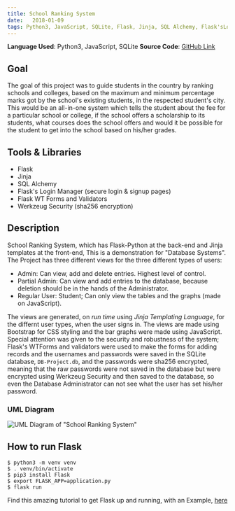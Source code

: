```yaml
---
title: School Ranking System
date:   2018-01-09
tags: Python3, JavaScript, SQLite, Flask, Jinja, SQL Alchemy, Flask'sLoginManager, WTForms, WerkzeugSecurity, sha256_encryption, HTML, CSS, Bootstrap
---
```


**Language Used**: Python3, JavaScript, SQLite
**Source Code**: [GitHub Link](https://github.com/ShahzaibWaseem/Project-Database)

## Goal
The goal of this project was to guide students in the country by ranking schools and colleges, based on the maximum and minimum percentage marks got by the school's existing students, in the respected student's city. This would be an all-in-one system which tells the student about the fee for a particular school or college, if the school offers a scholarship to its students, what courses does the school offers and would it be possible for the student to get into the school based on his/her grades.

## Tools & Libraries
- Flask
- Jinja
- SQL Alchemy
- Flask's Login Manager (secure login & signup pages)
- Flask WT Forms and Validators
- Werkzeug Security (sha256 encryption)

## Description
School Ranking System, which has Flask-Python at the back-end and Jinja templates at the front-end, This is a demonstration for "Database Systems".  The Project has three different views for the three different types of users:
- Admin: Can view, add and delete entries. Highest level of control.
- Partial Admin: Can view and add entries to the database, because deletion should be in the hands of the Administrator.
- Regular User: Student; Can only view the tables and the graphs (made on JavaScript).

The views are generated, on *run time* using *Jinja Templating Language*, for the differnt user types, when the user signs in. The views are made using Bootstrap for CSS styling and the bar graphs were made using JavaScript. Special attention was given to the security and robustness of the system; Flask's WTForms and validators were used to make the forms for adding records and the usernames and passwords were saved in the SQLite database, `DB-Project.db`, and the passwords were sha256 encrypted, meaning that the raw passwords were not saved in the database but were encrypted using Werkzeug Security and then saved to the database, so even the Database Administrator can not see what the user has set his/her password.

### UML Diagram
![UML Diagram of "School Ranking System"](https://github.com/ShahzaibWaseem/Project-Database/blob/master/UML.png?raw=true)

## How to run Flask
```console
$ python3 -m venv venv
$ . venv/bin/activate
$ pip3 install Flask
$ export FLASK_APP=application.py
$ flask run
```
Find this amazing tutorial to get Flask up and running, with an Example, [here](https://dev.to/sahilrajput/install-flask-and-create-your-first-web-application-2dba)